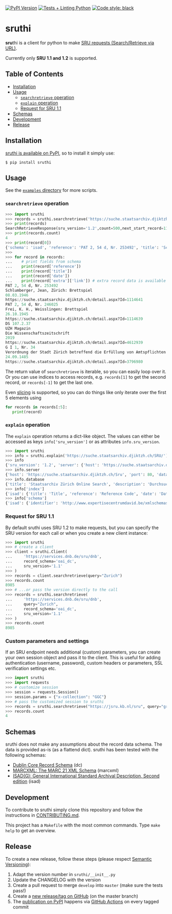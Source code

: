 [![PyPI Version](https://img.shields.io/pypi/v/sruthi)](https://pypi.org/project/sruthi/)
[![Tests + Linting Python](https://github.com/metaodi/sruthi/actions/workflows/lint_python.yml/badge.svg)](https://github.com/metaodi/sruthi/actions/workflows/lint_python.yml)
[![Code style: black](https://img.shields.io/badge/code%20style-black-000000.svg)](https://github.com/psf/black)

# sruthi

**sru**thi is a client for python to make [SRU requests (Search/Retrieve via URL)](http://www.loc.gov/standards/sru/).

Currently only **SRU 1.1 and 1.2** is supported.

## Table of Contents

* [Installation](#installation)
* [Usage](#usage)
    * [`searchretrieve` operation](#searchretrieve-operation)
    * [`explain` operation](#explain-operation)
    * [Request for SRU 1.1](#request-for-sru-11)
* [Schemas](#schemas)
* [Development](#development)
* [Release](#release)

## Installation

[sruthi is available on PyPI](https://pypi.org/project/sruthi/), so to install it simply use:

```
$ pip install sruthi
```

## Usage

See the [`examples` directory](https://github.com/metaodi/sruthi/tree/master/examples) for more scripts.

### `searchretrieve` operation

```python
>>> import sruthi
>>> records = sruthi.searchretrieve('https://suche.staatsarchiv.djiktzh.ch/SRU/', query='Brettspiel')
>>> print(records)
SearchRetrieveResponse(sru_version='1.2',count=500,next_start_record=11)
>>> print(records.count)
4
>>> print(record[0])
{'schema': 'isad', 'reference': 'PAT 2, 54 d, Nr. 253492', 'title': 'Schlumberger, Jean, Zürich: Brettspiel', 'date': '08.03.1946', 'descriptionlevel': 'Dossier', 'extent': None, 'creator': None, 'extra': {'score': '0.4', 'link': 'https://suche.staatsarchiv.djiktzh.ch/detail.aspx?Id=1114641', 'beginDateISO': '1946-03-08', 'beginApprox': '0', 'endDateISO': '1946-03-08', 'endApprox': '0', 'hasDigitizedItems': '0'}}
>>>
>>> for record in records:
...    # print fields from schema
...    print(record['reference'])
...    print(record['title'])
...    print(record['date'])
...    print(record['extra']['link']) # extra record data is available at the 'extra' key
PAT 2, 54 d, Nr. 253492
Schlumberger, Jean, Zürich: Brettspiel
08.03.1946
https://suche.staatsarchiv.djiktzh.ch/detail.aspx?Id=1114641
PAT 2, 54 d, Nr. 246025
Frei, K. H., Weisslingen: Brettspiel
26.10.1945
https://suche.staatsarchiv.djiktzh.ch/detail.aspx?Id=1114639
DS 107.2.37
UZH Magazin
Die Wissenschaftszeitschrift
2019
https://suche.staatsarchiv.djiktzh.ch/detail.aspx?Id=4612939
G I 1, Nr. 34
Verordnung der Stadt Zürich betreffend die Erfüllung von Amtspflichten durch die Chorherren des Grossmünsterstifts
24.09.1485
https://suche.staatsarchiv.djiktzh.ch/detail.aspx?Id=3796980
```

The return value of `searchretrieve` is iterable, so you can easily loop over it.
Or you can use indices to access records, e.g. `records[1]` to get the second record, or `records[-1]` to get the last one.

Even [slicing](https://python-reference.readthedocs.io/en/latest/docs/brackets/slicing.html) is supported, so you can do things like only iterate over the first 5 elements using

```python
for records in records[:5]:
   print(record)
```

### `explain` operation

The `explain` operation returns a dict-like object.
The values can either be accessed as keys `info['sru_version']` or as attributes `info.sru_version`.

```python
>>> import sruthi
>>> info = sruthi.explain('https://suche.staatsarchiv.djiktzh.ch/SRU/')
>>> info
{'sru_version': '1.2', 'server': {'host': 'https://suche.staatsarchiv.djiktzh.ch/Sru', 'port': 80, 'database': 'sru'}, 'database': {'title': 'Staatsarchiv Zürich Online Search', 'description': 'Durchsuchen der Bestände des Staatsarchiv Zürichs.', 'contact': 'staatsarchivzh@ji.zh.ch'}, 'index': {'isad': {'title': 'Title', 'reference': 'Reference Code', 'date': 'Date', 'descriptionlevel': 'Level'}}, 'schema': {'isad': {'identifier': 'http://www.expertisecentrumdavid.be/xmlschemas/isad.xsd', 'name': 'isad', 'title': 'ISAD(G)'}}, 'config': {'maximumRecords': 99, 'defaults': {'numberOfRecords': 99}}}
>>> info.server
{'host': 'https://suche.staatsarchiv.djiktzh.ch/Sru', 'port': 80, 'database': 'sru'}
>>> info.database
{'title': 'Staatsarchiv Zürich Online Search', 'description': 'Durchsuchen der Bestände des Staatsarchiv Zürichs.', 'contact': 'staatsarchivzh@ji.zh.ch'}
>>> info['index']
{'isad': {'title': 'Title', 'reference': 'Reference Code', 'date': 'Date', 'descriptionlevel': 'Level'}}
>>> info['schema']
{'isad': {'identifier': 'http://www.expertisecentrumdavid.be/xmlschemas/isad.xsd', 'name': 'isad', 'title': 'ISAD(G)'}}
```

### Request for SRU 1.1

By default sruthi uses SRU 1.2 to make requests, but you can specify the SRU version for each call or when you create a new client instance:

```python
>>> import sruthi
>>> # create a client
>>> client = sruthi.Client(
...     'https://services.dnb.de/sru/dnb',
...     record_schema='oai_dc',
...     sru_version='1.1'
>>> )
>>> records = client.searchretrieve(query="Zurich")
>>> records.count
8985
>>> # ...or pass the version directly to the call
>>> records = sruthi.searchretrieve(
...     'https://services.dnb.de/sru/dnb',
...     query="Zurich",
...     record_schema='oai_dc',
...     sru_version='1.1'
>>> )
>>> records.count
8985
```

### Custom parameters and settings

If an SRU endpoint needs additional (custom) parameters, you can create your own session object and pass it to the client.
This is useful for adding authentication (username, password), custom headers or parameters, SSL verification settings etc.

```python
>>> import sruthi
>>> import requests
>>> # customize session
>>> session = requests.Session()
>>> session.params = {"x-collection": "GGC"}
>>> # pass the customized session to sruthi
>>> records = sruthi.searchretrieve("https://jsru.kb.nl/sru", query="gruninger", session=session)
>>> records.count
4
```

## Schemas

sruthi does not make any assumptions about the record data schema.
The data is provided as-is (as a flattend dict).
sruthi has been tested with the following schemas:

* [Dublin Core Record Schema](http://www.loc.gov/standards/sru/recordSchemas/dc-schema.html) (dc)
* [MARCXML: The MARC 21 XML Schema](http://www.loc.gov/standards/marcxml/schema/MARC21slim.xsd) (marcxml)
* [ISAD(G): General International Standard Archival Description, Second edition](http://www.expertisecentrumdavid.be/xmlschemas/isad.xsd) (isad)

## Development

To contribute to sruthi simply clone this repository and follow the instructions in [CONTRIBUTING.md](/CONTRIBUTING.md).

This project has a `Makefile` with the most common commands.
Type `make help` to get an overview.

## Release

To create a new release, follow these steps (please respect [Semantic Versioning](http://semver.org/)):

1. Adapt the version number in `sruthi/__init__.py`
1. Update the CHANGELOG with the version
1. Create a pull request to merge `develop` into `master` (make sure the tests pass!)
1. Create a [new release/tag on GitHub](https://github.com/metaodi/sruthi/releases) (on the master branch)
1. The [publication on PyPI](https://pypi.python.org/pypi/sruthi) happens via [GitHub Actions](https://github.com/metaodi/sruthi/actions?query=workflow%3A%22Upload+Python+Package%22) on every tagged commit
